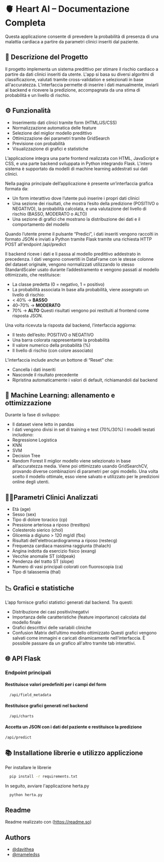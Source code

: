 
# 🫀 Heart AI – Documentazione Completa

Questa applicazione consente di prevedere la probabilità di presenza di una malattia cardiaca a partire da parametri clinici inseriti dal paziente.

## 🧠 Descrizione del Progetto
Il progetto implementa un sistema predittivo per stimare il rischio cardiaco a partire da dati clinici inseriti da utente. L'app si basa su diversi algoritmi di classificazione, valutati tramite cross-validation e selezionati in base all'accuratezza. L’interfaccia permette di inserire i dati manualmente, inviarli al backend e ricevere la predizione, accompagnata da una stima di probabilità e un livello di rischio.

## ⚙️ Funzionalità
- Inserimento dati clinici tramite form (HTML/JS/CSS)
- Normalizzazione automatica delle feature
- Selezione del miglior modello predittivo
- Ottimizzazione dei parametri tramite GridSearch
- Previsione con probabilità
- Visualizzazione di grafici e statistiche

L’applicazione integra una parte frontend realizzata con HTML, JavaScript e CSS, e una parte backend sviluppata in Python integrando Flask. L'intero sistema è supportato da modelli di machine learning addestrati sui dati clinici.

Nella pagina principale dell’applicazione è presente un’interfaccia grafica formata da:
- Un form interattivo dove l’utente può inserire i propri dati clinici
- Una sezione dei risultati, che mostra l’esito della predizione (POSITIVO o NEGATIVO), la probabilità calcolata, e una valutazione del livello di rischio (BASSO, MODERATO o ALTO)
- Una sezione di grafici che mostrano la distribuzione dei dati e il comportamento del modello

Quando l’utente preme il pulsante “Predici”, i dati inseriti vengono raccolti in formato JSON e inviati a Python tramite Flask tramite una richiesta HTTP POST all'endpoint /api/predict

Il backend riceve i dati e li passa al modello predittivo addestrato in precedenza. 
I dati vengono convertiti in DataFrame con le stesse colonne del dataset originale, vengono normalizzati utilizzando lo stesso StandardScaler usato durante l’addestramento e vengono passati al modello ottimizzato, che restituisce:
- La classe predetta (0 = negativo, 1 = positivo)
- La probabilità associata
In base alla probabilità, viene assegnato un livello di rischio:
- < 40% → **BASSO**
- 40–70% → **MODERATO**
- 70% → **ALTO**
Questi risultati vengono poi restituiti al frontend come risposta JSON.

Una volta ricevuta la risposta dal backend, l’interfaccia aggiorna:
- Il testo dell’esito: POSITIVO o NEGATIVO
- Una barra colorata rappresentante la probabilità
- Il valore numerico della probabilità (%)
- Il livello di rischio (con colore associato)

L’interfaccia include anche un bottone di “Reset” che:
- Cancella i dati inseriti
- Nasconde il risultato precedente
- Ripristina automaticamente i valori di default, richiamandoli dal backend

## 🧪 Machine Learning: allenamento e ottimizzazione
Durante la fase di sviluppo:
- Il dataset viene letto in pandas
- I dati vengono divisi in set di training e test (70%/30%)
I modelli testati includono:
- Regressione Logistica
- KNN
- SVM
- Decision Tree
- Random Forest
Il miglior modello viene selezionato in base all’accuratezza media.
Viene poi ottimizzato usando GridSearchCV, provando diverse combinazioni di parametri per ogni modello.
Una volta scelto il modello ottimale, esso viene salvato e utilizzato per le predizioni online degli utenti.

## 👨‍⚕️Parametri Clinici Analizzati
- Età (age)
- Sesso (sex)
- Tipo di dolore toracico (cp)
- Pressione arteriosa a riposo (trestbps)
- Colesterolo sierico (chol)
- Glicemia a digiuno > 120 mg/dl (fbs)
- Risultati dell'elettrocardiogramma a riposo (restecg)
- Frequenza cardiaca massima raggiunta (thalach)
- Angina indotta da esercizio fisico (exang)
- Vecchie anomalie ST (oldpeak)
- Pendenza del tratto ST (slope)
- Numero di vasi principali colorati con fluoroscopia (ca)
- Tipo di talassemia (thal)

## 📉 Grafici e statistiche
L’app fornisce grafici statistici generati dal backend. Tra questi:
- Distribuzione dei casi positivi/negativi
- Importanza delle caratteristiche (feature importance) calcolata dal modello finale
- Grafici descrittivi delle variabili cliniche
- Confusion Matrix dell’ultimo modello ottimizzato
Questi grafici vengono salvati come immagini e caricati dinamicamente nell'interfaccia. È possibile passare da un grafico all'altro tramite tab interattivi.

## 🌐 API Flask
### Endpoint principali 

#### Restituisce valori predefiniti per i campi del form

```http
  /api/field_metadata
```

#### Restituisce grafici generati nel backend

```http
  /api/charts
```
#### Accetta un JSON con i dati del paziente e restituisce la predizione

```http
/api/predict
```

## 📚 Installatione librerie e utilizzo appliczione

Per installare le librerie 

```bash
  pip install -r requirements.txt
```
In seguito, avviare l'applicazione herta.py

```bash
  python herta.py
```
## Readme
Readme realizzato con (https://readme.so)

## Authors
- [@davithea](https://www.github.com/davithea)
- [@mameledss](https://www.github.com/mameledss)


    